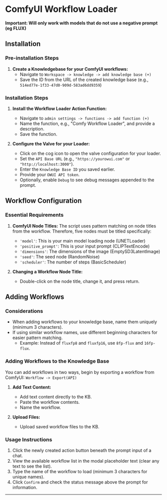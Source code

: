 # ComfyUI Workflow Loader

**Important: Will only work with models that do not use a negative prompt (eg FLUX)**

## Installation

### Pre-installation Steps
1. **Create a Knowledgebase for your ComfyUI workflows:**
   - Navigate to `Workspace -> knowledge -> add knowledge base (+)`
   - Save the ID from the URL of the created knowledge base (e.g., `514ed77e-1f33-47d0-909d-583ad6dd9359`)

### Installation Steps
1. **Install the Workflow Loader Action Function:**
   - Navigate to `admin settings -> functions -> add function (+)`
   - Name the function, e.g., "Comfy Workflow Loader", and provide a description.
   - Save the function.

2. **Configure the Valve for your Loader:**
   - Click on the cog icon to open the valve configuration for your loader.
   - Set the `API Base URL` (e.g., `"https://yourowui.com"` or `"http://localhost:3000"`).
   - Enter the `Knowledge Base ID` you saved earlier.
   - Provide your `OWUI API token`.
   - Optionally, enable `Debug` to see debug messages appended to the prompt.

## Workflow Configuration

### Essential Requirements
1. **ComfyUI Node Titles:** The script uses pattern matching on node titles from the workflow. Therefore, five nodes must be titled specifically:
   - `'model'`: This is your main model loading node (UNETLoader)
   - `'positive_prompt'`: This is your input prompt (CLIPTextEncode)
   - `'dimensions'`: The dimensions of the image (EmptySD3LatentImage)
   - `'seed'`: The seed node (RandomNoise)
   - `'scheduler'`: The number of steps (BasicScheduler)

2. **Changing a Workflow Node Title:**
   - Double-click on the node title, change it, and press return.

## Adding Workflows

### Considerations
- When adding workflows to your knowledge base, name them uniquely (minimum 3 characters).
- If using similar workflow names, use different beginning characters for easier pattern matching.
  - Example: Instead of `fluxfp8` and `fluxfp16`, use `8fp-flux` and `16fp-flux`.

### Adding Workflows to the Knowledge Base
You can add workflows in two ways, begin by exporting a workflow from ComfyUI: `Workflow -> Export(API)`


1. **Add Text Content:**
   - Add text content directly to the KB.
   - Paste the workflow contents.
   - Name the workflow.

2. **Upload Files:**
   - Upload saved workflow files to the KB.

### Usage Instructions
1. Click the newly created action button beneath the prompt input of a chat.
2. View the available workflow list in the modal placeholder text (clear any text to see the list).
3. Type the name of the workflow to load (minimum 3 characters for unique names).
4. Click `Confirm` and check the status message above the prompt for information.

---
